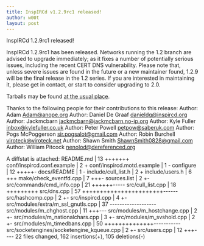 ```yaml
---
title: InspIRCd v1.2.9rc1 released!
author: w00t
layout: post
---
```


InspIRCd 1.2.9rc1 released!

InspIRCd 1.2.9rc1 has been released. Networks running the 1.2 branch are
advised to upgrade immediately; as it fixes a number of potentially
serious issues, including the recent CERT DNS vulnerability. Please
note that, unless severe issues are found in the future or a new
maintainer found, 1.2.9 will be the final release in the 1.2 series.
If you are interested in maintaining it, please get in contact, or start to consider upgrading to 2.0.

Tarballs may be found [at the usual
place](https://github.com/inspircd/inspircd/downloads).

Thanks to the following people for their contributions to this release:
    Author: Adam <Adam@anope.org>
    Author: Daniel De Graaf <danieldg@inspircd.org>
    Author: Jackmcbarn <jackmcbarn@jackmcbarn.no-ip.org>
    Author: Kyle Fuller <inbox@kylefuller.co.uk>
    Author: Peter Powell <petpow@saberuk.com>
    Author: Pogs McPoggerson <sir.pogsalot@gmail.com>
    Author: Robin Burchell <viroteck@viroteck.net>
    Author: Shawn Smith <ShawnSmith0828@gmail.com>
    Author: William Pitcock <nenolod@dereferenced.org>

A diffstat is attached:
    README.md                                 |   13 +++++++
    conf/inspircd.conf.example                |    2 +
    conf/inspircd.motd.example                |    1 -
    configure                                 |   12 +++++-
    docs/README                               |    1 -
    include/cull_list.h                       |    2 +
    include/users.h                           |    6 +++
    make/check_eventfd.cpp                    |    7 +++-
    sources.list                              |    2 +-
    src/commands/cmd_info.cpp                 |   21 ++++++-----
    src/cull_list.cpp                         |   18 +++++++++
    src/dns.cpp                               |   57 +++++++++++++++++++++++------
    src/hashcomp.cpp                          |    2 +-
    src/inspircd.cpp                          |    4 +-
    src/modules/extra/m_ssl_gnutls.cpp        |   37 -------------------
    src/modules/m_chghost.cpp                 |   11 +++---
    src/modules/m_hostchange.cpp              |    2 +-
    src/modules/m_nationalchars.cpp           |    3 +-
    src/modules/m_svshold.cpp                 |    2 +-
    src/modules/m_timedbans.cpp               |   50 ++++++++++++++-----------
    src/socketengines/socketengine_kqueue.cpp |    2 +-
    src/users.cpp                             |   12 +++----
    22 files changed, 162 insertions(+), 105 deletions(-)

